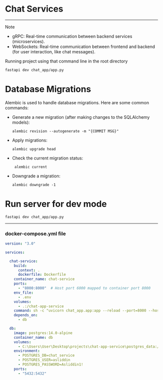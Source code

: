 # Chat Services
___
> [!NOTE]  
> - gRPC: Real-time communication between backend services (microservices). 
> - WebSockets: Real-time communication between frontend and backend (for user interaction, like chat messages).


Running project using that command line in the root directory
```commandline
fastapi dev chat_app/app.py
```

# Database Migrations
Alembic is used to handle database migrations. Here are some common commands:
- Generate a new migration (after making changes to the SQLAlchemy models):
    ```commandline
    alembic revision --autogenerate -m "{COMMIT MSG}"
    ```
 - Apply migrations:
    ```commandline
    alembic upgrade head
    ```
 - Check the current migration status:
    ```commandline
     alembic current
     ```
- Downgrade a migration:
    ```commandline
    alembic downgrade -1
    ```

# Run server for dev mode
```commandline
fastapi dev chat_app/app.py
```
___

### docker-compose.yml file
```yaml
version: "3.0"

services:

  chat-service:
    build:
      context: .
      dockerfile: Dockerfile
    container_name: chat-service
    ports:
      - "8000:8000"  # Host port 6000 mapped to container port 8000
    env_file:
      - .env
    volumes:
      - .:/chat-app-service
    command: sh -c "uvicorn chat_app.app:app --reload --port=8000 --host=0.0.0.0"
    depends_on:
      - db

  db:
    image: postgres:14.0-alpine
    container_name: db
    volumes:
      - C:\Users\User\Desktop\projects\chat-app-service\postgres_data:/var/lib/postgresql/data
    environment:
      - POSTGRES_DB=chat_service
      - POSTGRES_USER=asliddin
      - POSTGRES_PASSWORD=Asliddin1!
    ports:
      - "5432:5432"
```